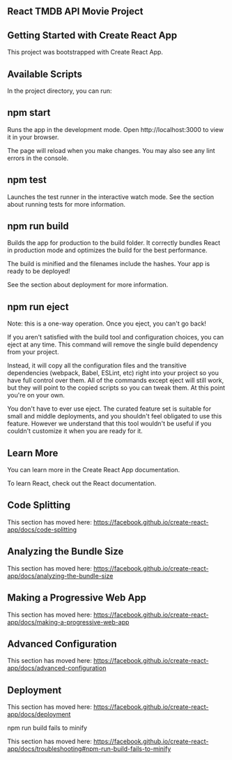 React TMDB API Movie Project
------------------------------------------------------------

Getting Started with Create React App
--------------------------------------------------------
This project was bootstrapped with Create React App.

Available Scripts
--------------------------------------------------
In the project directory, you can run:

npm start
---------------------
Runs the app in the development mode.
Open http://localhost:3000 to view it in your browser.

The page will reload when you make changes.
You may also see any lint errors in the console.

npm test
--------------------
Launches the test runner in the interactive watch mode.
See the section about running tests for more information.

npm run build
---------------------------
Builds the app for production to the build folder.
It correctly bundles React in production mode and optimizes the build for the best performance.

The build is minified and the filenames include the hashes.
Your app is ready to be deployed!

See the section about deployment for more information.

npm run eject
--------------------------------
Note: this is a one-way operation. Once you eject, you can't go back!

If you aren't satisfied with the build tool and configuration choices, you can eject at any time. This command will remove the single build dependency from your project.

Instead, it will copy all the configuration files and the transitive dependencies (webpack, Babel, ESLint, etc) right into your project so you have full control over them. All of the commands except eject will still work, but they will point to the copied scripts so you can tweak them. At this point you're on your own.

You don't have to ever use eject. The curated feature set is suitable for small and middle deployments, and you shouldn't feel obligated to use this feature. However we understand that this tool wouldn't be useful if you couldn't customize it when you are ready for it.

Learn More
----------------------------------------------------------------------------------------
You can learn more in the Create React App documentation.

To learn React, check out the React documentation.

Code Splitting
-------------------------------------
This section has moved here: https://facebook.github.io/create-react-app/docs/code-splitting

Analyzing the Bundle Size
---------------------------------------
This section has moved here: https://facebook.github.io/create-react-app/docs/analyzing-the-bundle-size

Making a Progressive Web App
-----------------------------------------
This section has moved here: https://facebook.github.io/create-react-app/docs/making-a-progressive-web-app

Advanced Configuration
-------------------------------------------
This section has moved here: https://facebook.github.io/create-react-app/docs/advanced-configuration

Deployment
----------------------------------------------
This section has moved here: https://facebook.github.io/create-react-app/docs/deployment

npm run build fails to minify

This section has moved here: https://facebook.github.io/create-react-app/docs/troubleshooting#npm-run-build-fails-to-minify
